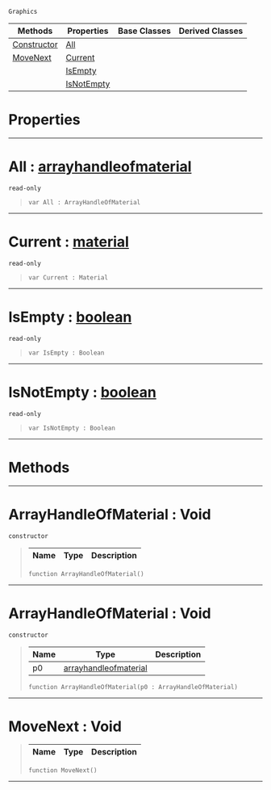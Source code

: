  `Graphics`

|Methods|Properties|Base Classes|Derived Classes|
|---|---|---|---|
|[ Constructor](https://github.com/ZilchEngine/ZilchDocs/blob/master/code_reference/class_reference/arrayhandleofmaterial.markdown#arrayhandleofmaterial-vo)|[ All](https://github.com/ZilchEngine/ZilchDocs/blob/master/code_reference/class_reference/arrayhandleofmaterial.markdown#all-zilch-engine-document)| | |
|[ MoveNext](https://github.com/ZilchEngine/ZilchDocs/blob/master/code_reference/class_reference/arrayhandleofmaterial.markdown#movenext-void)|[ Current](https://github.com/ZilchEngine/ZilchDocs/blob/master/code_reference/class_reference/arrayhandleofmaterial.markdown#current-zilch-engine-docu)| | |
| |[ IsEmpty](https://github.com/ZilchEngine/ZilchDocs/blob/master/code_reference/class_reference/arrayhandleofmaterial.markdown#isempty-zilch-engine-docu)| | |
| |[ IsNotEmpty](https://github.com/ZilchEngine/ZilchDocs/blob/master/code_reference/class_reference/arrayhandleofmaterial.markdown#isnotempty-zilch-engine-d)| | |


 #  Properties


---  
 #  All : [arrayhandleofmaterial](https://github.com/ZilchEngine/ZilchDocs/blob/master/code_reference/class_reference/arrayhandleofmaterial.markdown)

 `read-only`

> 
> ``` lang=cpp, name=Nada
> var All : ArrayHandleOfMaterial


---  
 #  Current : [material](https://github.com/ZilchEngine/ZilchDocs/blob/master/code_reference/class_reference/material.markdown)

 `read-only`

> 
> ``` lang=cpp, name=Nada
> var Current : Material


---  
 #  IsEmpty : [boolean](https://github.com/ZilchEngine/ZilchDocs/blob/master/code_reference/nada_base_types/boolean.markdown)

 `read-only`

> 
> ``` lang=cpp, name=Nada
> var IsEmpty : Boolean


---  
 #  IsNotEmpty : [boolean](https://github.com/ZilchEngine/ZilchDocs/blob/master/code_reference/nada_base_types/boolean.markdown)

 `read-only`

> 
> ``` lang=cpp, name=Nada
> var IsNotEmpty : Boolean


---  
 #  Methods


---  
 #  ArrayHandleOfMaterial : Void

 `constructor`

> 
> |Name|Type|Description|
> |---|---|---|
> ``` lang=cpp, name=Nada
> function ArrayHandleOfMaterial()
> ``` 


---  
 #  ArrayHandleOfMaterial : Void

 `constructor`

> 
> |Name|Type|Description|
> |---|---|---|
> |p0|[arrayhandleofmaterial](https://github.com/ZilchEngine/ZilchDocs/blob/master/code_reference/class_reference/arrayhandleofmaterial.markdown)| |
> ``` lang=cpp, name=Nada
> function ArrayHandleOfMaterial(p0 : ArrayHandleOfMaterial)
> ``` 


---  
 #  MoveNext : Void

> 
> |Name|Type|Description|
> |---|---|---|
> ``` lang=cpp, name=Nada
> function MoveNext()
> ``` 


---  
 

 